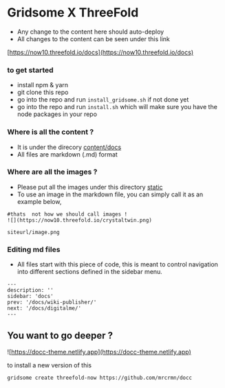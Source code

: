 # Gridsome X ThreeFold

- Any change to the content here should auto-deploy
- All changes to the content can be seen under this link

[https://now10.threefold.io/docs](https://now10.threefold.io/docs)


### to get started

- install npm & yarn
- git clone this repo
- go into the repo and run ```install_gridsome.sh``` if not done yet
- go into the repo and run ```install.sh``` which will make sure you have the node packages in your repo

### Where is all the content ?

- It is under the direcory [content/docs](content/docs)
- All files are markdown (.md) format

### Where are all the images ?

- Please put all the images under this directory [static](static)
- To use an image in the markdown file, you can simply call it as an example below,

```
#thats  not how we should call images !
![](https://now10.threefold.io/crystaltwin.png)

siteurl/image.png
```
### Editing md files

- All files start with this piece of code, this is meant to control navigation into different sections defined in the sidebar menu.
```
---
description: ''
sidebar: 'docs'
prev: '/docs/wiki-publisher/'
next: '/docs/digitalme/'
---
```
## You want to go deeper ?

![https://docc-theme.netlify.app](https://docc-theme.netlify.app)


to install a new version of this

```
gridsome create threefold-now https://github.com/mrcrmn/docc
```

